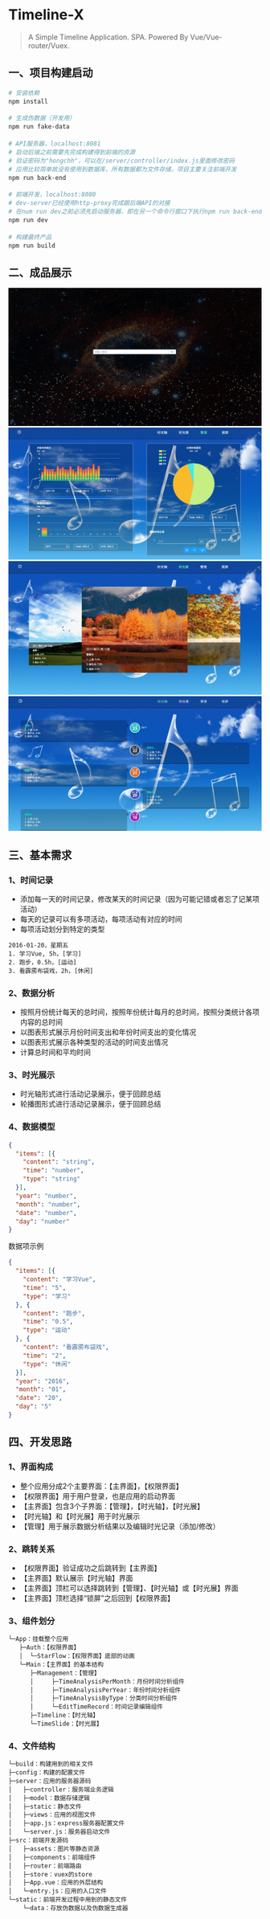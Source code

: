 # Timeline-X

> A Simple Timeline Application. SPA. Powered By Vue/Vue-router/Vuex.

## 一、项目构建启动

``` bash
# 安装依赖
npm install

# 生成伪数据（开发用）
npm run fake-data

# API服务器，localhost:8081
# 启动后端之前需要先完成构建得到前端的资源
# 验证密码为"hongchh"，可以在/server/controller/index.js里面修改密码
# 应用比较简单故没有使用到数据库，所有数据都为文件存储，项目主要关注前端开发
npm run back-end

# 前端开发，localhost:8080
# dev-server已经使用http-proxy完成跟后端API的对接
# 在num run dev之前必须先启动服务器，即在另一个命令行窗口下执行npm run back-end
npm run dev

# 构建最终产品
npm run build
```

## 二、成品展示
![1](image-for-readme/1.png)
![2](image-for-readme/2.png)
![3](image-for-readme/3.png)
![4](image-for-readme/4.png)

## 三、基本需求
### 1、时间记录
* 添加每一天的时间记录，修改某天的时间记录（因为可能记错或者忘了记某项活动）
* 每天的记录可以有多项活动，每项活动有对应的时间
* 每项活动划分到特定的类型

```txt
2016-01-20，星期五
1. 学习Vue, 5h，[学习]
2. 跑步，0.5h，[运动]
3. 看霹雳布袋戏，2h，[休闲]
```

### 2、数据分析
* 按照月份统计每天的总时间，按照年份统计每月的总时间，按照分类统计各项内容的总时间
* 以图表形式展示月份时间支出和年份时间支出的变化情况
* 以图表形式展示各种类型的活动的时间支出情况
* 计算总时间和平均时间

### 3、时光展示
* 时光轴形式进行活动记录展示，便于回顾总结
* 轮播图形式进行活动记录展示，便于回顾总结

### 4、数据模型
```json
{
  "items": [{
    "content": "string",
    "time": "number",
    "type": "string"
  }],
  "year": "number",
  "month": "number",
  "date": "number",
  "day": "number"
}
```

数据项示例
```json
{
  "items": [{
    "content": "学习Vue",
    "time": "5",
    "type": "学习"
  }, {
    "content": "跑步",
    "time": "0.5",
    "type": "运动"
  }, {
    "content": "看霹雳布袋戏",
    "time": "2",
    "type": "休闲"
  }],
  "year": "2016",
  "month": "01",
  "date": "20",
  "day": "5"
}
```

## 四、开发思路
### 1、界面构成
* 整个应用分成2个主要界面：【主界面】，【权限界面】
* 【权限界面】用于用户登录，也是应用的启动界面
* 【主界面】包含3个子界面：【管理】，【时光轴】，【时光展】
* 【时光轴】和【时光展】用于时光展示
* 【管理】用于展示数据分析结果以及编辑时光记录（添加/修改）

### 2、跳转关系
* 【权限界面】验证成功之后跳转到【主界面】
* 【主界面】默认展示【时光轴】界面
* 【主界面】顶栏可以选择跳转到【管理】、【时光轴】或【时光展】界面
* 【主界面】顶栏选择“锁屏”之后回到【权限界面】

### 3、组件划分
```txt
└─App：挂载整个应用
   ├─Auth：【权限界面】
   │  └─StarFlow：【权限界面】底部的动画
   └─Main：【主界面】的基本结构
      ├─Management：【管理】
      │     ├─TimeAnalysisPerMonth：月份时间分析组件
      │     ├─TimeAnalysisPerYear：年份时间分析组件
      │     ├─TimeAnalysisByType：分类时间分析组件
      │     └─EditTimeRecord：时间记录编辑组件
      ├─Timeline：【时光轴】
      └─TimeSlide：【时光展】
```

### 4、文件结构
```txt
└─build：构建用到的相关文件
├─config：构建的配置文件
├─server：应用的服务器源码
│   ├─controller：服务端业务逻辑
│   ├─model：数据存储逻辑
│   ├─static：静态文件
│   ├─views：应用的视图文件
│   ├─app.js：express服务器配置文件
│   └─server.js：服务器启动文件
├─src：前端开发源码
│   ├─assets：图片等静态资源
│   ├─components：前端组件
│   ├─router：前端路由
│   ├─store：vuex的store
│   ├─App.vue：应用的外层结构
│   └─entry.js：应用的入口文件
└─static：前端开发过程中用到的静态文件
    └─data：存放伪数据以及伪数据生成器
```
